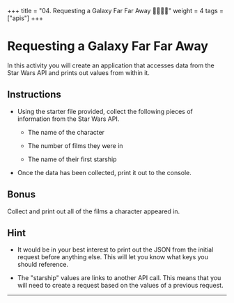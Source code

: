 +++
title = "04. Requesting a Galaxy Far Far Away 👩‍🎓👨‍🎓"
weight = 4
tags = ["apis"] 
+++


# Requesting a Galaxy Far Far Away

In this activity you will create an application that accesses data from the Star Wars API and prints out values from within it.

## Instructions

* Using the starter file provided, collect the following pieces of information from the Star Wars API.

  * The name of the character

  * The number of films they were in

  * The name of their first starship

* Once the data has been collected, print it out to the console.

## Bonus

Collect and print out all of the films a character appeared in.

## Hint

* It would be in your best interest to print out the JSON from the initial request before anything else. This will let you know what keys you should reference.

* The "starship" values are links to another API call. This means that you will need to create a request based on the values of a previous request.

---